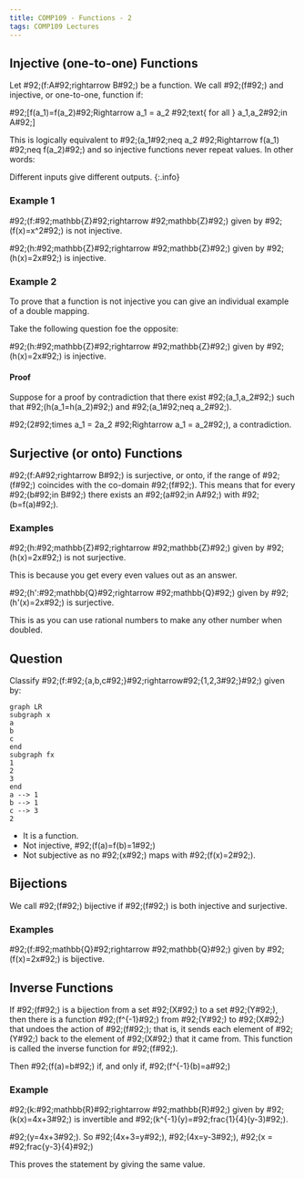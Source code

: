 ```yaml
---
title: COMP109 - Functions - 2
tags: COMP109 Lectures
---
```

## Injective (one-to-one) Functions
Let \#92;(f:A\#92;rightarrow B\#92;) be a function. We call \#92;(f\#92;) and injective, or one-to-one, function if:

\#92;[f(a_1)=f(a_2)\#92;Rightarrow a_1 = a_2 \#92;text{ for all } a_1,a_2\#92;in A\#92;]

This is logically equivalent to \#92;(a_1\#92;neq a_2 \#92;Rightarrow f(a_1) \#92;neq f(a_2)\#92;) and so injective functions never repeat values. In other words:

Different inputs give different outputs.
{:.info}

### Example 1
\#92;(f:\#92;mathbb{Z}\#92;rightarrow \#92;mathbb{Z}\#92;) given by \#92;(f(x)=x^2\#92;) is not injective.

\#92;(h:\#92;mathbb{Z}\#92;rightarrow \#92;mathbb{Z}\#92;) given by \#92;(h(x)=2x\#92;) is injective.

### Example 2
To prove that a function is not injective you can give an individual example of a double mapping.

Take the following question foe the opposite:

\#92;(h:\#92;mathbb{Z}\#92;rightarrow \#92;mathbb{Z}\#92;) given by \#92;(h(x)=2x\#92;) is injective.

#### Proof
Suppose for a proof by contradiction that there exist \#92;(a_1,a_2\#92;) such that \#92;(h(a_1=h(a_2)\#92;) and \#92;(a_1\#92;neq a_2\#92;).

\#92;(2\#92;times a_1 = 2a_2 \#92;Rightarrow a_1 = a_2\#92;), a contradiction.

## Surjective (or onto) Functions
\#92;(f:A\#92;rightarrow B\#92;) is surjective, or onto, if the range of \#92;(f\#92;) coincides with the co-domain \#92;(f\#92;). This means that for every \#92;(b\#92;in B\#92;) there exists an \#92;(a\#92;in A\#92;) with \#92;(b=f(a)\#92;).

### Examples
\#92;(h:\#92;mathbb{Z}\#92;rightarrow \#92;mathbb{Z}\#92;) given by \#92;(h(x)=2x\#92;) is not surjective.

This is because you get every even values out as an answer.

\#92;(h':\#92;mathbb{Q}\#92;rightarrow \#92;mathbb{Q}\#92;) given by \#92;(h'(x)=2x\#92;) is surjective.

This is as you can use rational numbers to make any other number when doubled.

## Question
Classify \#92;(f:\#92;{a,b,c\#92;}\#92;rightarrow\#92;{1,2,3\#92;}\#92;) given by:

```mermaid
graph LR
subgraph x
a
b
c
end
subgraph fx
1
2
3
end
a --> 1
b --> 1
c --> 3
2
```

* It is a function.
* Not injective, \#92;(f(a)=f(b)=1\#92;)
* Not subjective as no \#92;(x\#92;) maps with \#92;(f(x)=2\#92;).

## Bijections
We call \#92;(f\#92;) bijective if \#92;(f\#92;) is both injective and surjective.

### Examples
\#92;(f:\#92;mathbb{Q}\#92;rightarrow \#92;mathbb{Q}\#92;) given by \#92;(f(x)=2x\#92;) is bijective.

## Inverse Functions
If \#92;(f\#92;) is a bijection from a set \#92;(X\#92;) to a set \#92;(Y\#92;), then there is a function \#92;(f^{-1}\#92;) from \#92;(Y\#92;) to \#92;(X\#92;) that undoes the action of \#92;(f\#92;); that is, it sends each element of \#92;(Y\#92;) back to the element of \#92;(X\#92;) that it came from. This function is called the inverse function for \#92;(f\#92;).

Then \#92;(f(a)=b\#92;) if, and only if, \#92;(f^{-1}(b)=a\#92;)

### Example
\#92;(k:\#92;mathbb{R}\#92;rightarrow \#92;mathbb{R}\#92;) given by \#92;(k(x)=4x+3\#92;) is invertible and \#92;(k^{-1}(y)=\#92;frac{1}{4}(y-3)\#92;). 

\#92;(y=4x+3\#92;). So \#92;(4x+3=y\#92;), \#92;(4x=y-3\#92;), \#92;(x = \#92;frac{y-3}{4}\#92;)

This proves the statement by giving the same value.
